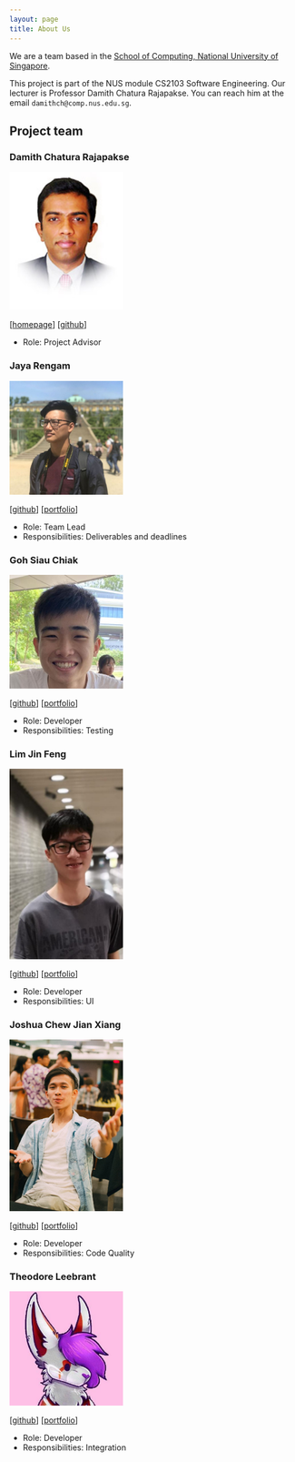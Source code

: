 ```yaml
---
layout: page
title: About Us
---
```


We are a team based in the [School of Computing, National University of Singapore](http://www.comp.nus.edu.sg).

This project is part of the NUS module CS2103 Software Engineering.
Our lecturer is Professor Damith Chatura Rajapakse.
You can reach him at the email `damithch@comp.nus.edu.sg`.

## Project team

### Damith Chatura Rajapakse

<img src="images/damithc.png" width="200px">

[[homepage](http://www.comp.nus.edu.sg/~damithch)]
[[github](https://github.com/damithc)]

* Role: Project Advisor

### Jaya Rengam

<img src="images/jayarengam.png" width="200px">

[[github](http://github.com/jayarengam)]
[[portfolio](team/jayarengam.md)]

* Role: Team Lead
* Responsibilities: Deliverables and deadlines

### Goh Siau Chiak

<img src="images/sc-arecrow.png" width="200px">

[[github](http://github.com/sc-arecrow)]
[[portfolio](team/sc-arecrow.md)]

* Role: Developer
* Responsibilities: Testing

### Lim Jin Feng

<img src="images/jflim98.png" width="200px">

[[github](http://github.com/jflim98)]
[[portfolio](team/jflim98.md)]

* Role: Developer
* Responsibilities: UI

### Joshua Chew Jian Xiang

<img src="images/josuaaah.png" width="200px">

[[github](http://github.com/josuaaah)]
[[portfolio](team/josuaaah.md)]

* Role: Developer
* Responsibilities: Code Quality

### Theodore Leebrant

<img src="images/theodoreleebrant.png" width="200px">

[[github](http://github.com/theodoreleebrant)]
[[portfolio](team/theodoreleebrant.md)]

* Role: Developer
* Responsibilities: Integration

